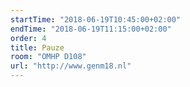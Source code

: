 ```yaml
---
startTime: "2018-06-19T10:45:00+02:00"
endTime: "2018-06-19T11:15:00+02:00"
order: 4
title: Pauze
room: "OMHP D108"
url: "http://www.genm18.nl"
---
```

